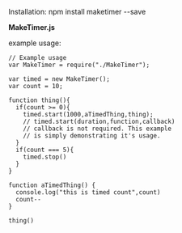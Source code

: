Installation: npm install maketimer --save

**MakeTimer.js**

example usage:
```
// Example usage
var MakeTimer = require("./MakeTimer");

var timed = new MakeTimer();
var count = 10;

function thing(){
  if(count >= 0){
    timed.start(1000,aTimedThing,thing);
    // timed.start(duration,function,callback)
    // callback is not required. This example
    // is simply demonstrating it's usage.
  }
  if(count === 5){
    timed.stop()
  }
}

function aTimedThing() {
  console.log("this is timed count",count)
  count--
}

thing()
```
